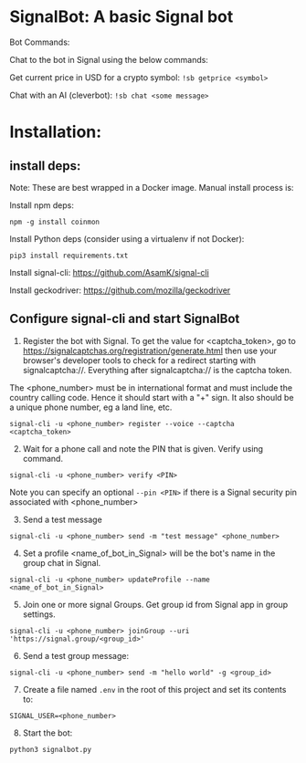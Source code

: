 # SignalBot: A basic Signal bot

Bot Commands:

Chat to the bot in Signal using the below commands:

Get current price in USD for a crypto symbol: `!sb getprice <symbol>`

Chat with an AI (cleverbot): `!sb chat <some message>`

# Installation: 

## install deps:

Note: These are best wrapped in a Docker image. Manual install process is:

Install npm deps:
```
npm -g install coinmon
```

Install Python deps (consider using a virtualenv if not Docker):
```
pip3 install requirements.txt
```

Install signal-cli: https://github.com/AsamK/signal-cli

Install geckodriver: https://github.com/mozilla/geckodriver

## Configure signal-cli and start SignalBot

1. Register the bot with Signal. 
To  get the value for <captcha_token>, go to https://signalcaptchas.org/registration/generate.html then use your browser's developer tools to check for a redirect starting with signalcaptcha://. Everything after signalcaptcha:// is the captcha token.

The <phone_number> must be in international format and must include the country calling code. Hence it should start with a "+" sign. It also should be a unique phone number, eg a land line, etc.

```
signal-cli -u <phone_number> register --voice --captcha <captcha_token>
```

2. Wait for a phone call and note the PIN that is given. Verify using command.
```
signal-cli -u <phone_number> verify <PIN>
```
Note you can specify an optional `--pin <PIN>` if there is a Signal security pin associated with <phone_number>

3. Send a test message
```
signal-cli -u <phone_number> send -m "test message" <phone_number>
```

4. Set a profile
<name_of_bot_in_Signal> will be the bot's name in the group chat in Signal.

```
signal-cli -u <phone_number> updateProfile --name <name_of_bot_in_Signal>
```

5. Join one or more signal Groups. Get group id from Signal app in group settings.
```
signal-cli -u <phone_number> joinGroup --uri 'https://signal.group/<group_id>'
```
6. Send a test group message:
```
signal-cli -u <phone_number> send -m "hello world" -g <group_id>
```
7. Create a file named `.env` in the root of this project and set its contents to:
```
SIGNAL_USER=<phone_number>
```
8. Start the bot:
```
python3 signalbot.py
```
